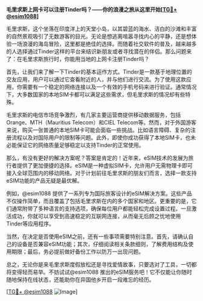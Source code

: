 **毛里求斯上网卡可以注册Tinder吗？——你的浪漫之旅从这里开始[[TG💪+ @esim1088](https://t.me/s/esim1088)]**

毛里求斯，这个坐落在印度洋上的天堂小岛，以其碧蓝的海水、洁白的沙滩和丰富的自然景观吸引了无数游客的目光。无论是想逃离喧嚣寻找内心的平静，还是想体验一场浪漫的海岛冒险，这里都是绝佳的选择。而随着社交软件的普及，越来越多的人选择通过Tinder这样的平台来结识新朋友或者寻找潜在的伴侣。那么问题来了：在毛里求斯旅行时，你能用当地的上网卡注册Tinder吗？

首先，让我们来了解一下Tinder的基本运作方式。Tinder是一款基于地理位置的交友应用，用户可以通过它查看附近的人，并与他们进行交流。为了使用这款应用，你需要有一个稳定的网络连接以及一个有效的手机号码来进行验证。通常情况下，大多数国家的本地SIM卡都可以满足这些需求，但毛里求斯的情况却有些特殊。

毛里求斯的电信市场竞争激烈，有几家主要运营商提供移动数据服务，包括Orange、MTH（Mauritius Telecom）和CIEL Telecom等。然而，对于外国游客来说，购买一张普通的本地SIM卡可能会面临一些挑战。比如语言障碍、复杂的注册流程以及对国际用户的限制等问题。此外，即使你成功获得了本地SIM卡，也未必能保证它的网络质量足够稳定以支持Tinder的正常使用。

那么，有没有更好的解决方案呢？答案是肯定的！近年来，eSIM技术的发展为旅行者提供了更加便捷的选择。eSIM是一种虚拟SIM卡，允许用户无需物理卡即可接入全球范围内的移动网络。对于计划前往毛里求斯的朋友们而言，选择一款支持eSIM功能的产品无疑是最优解。

例如，@esim1088 提供了一系列专为国际旅客设计的eSIM解决方案。这些产品不仅操作简单，而且覆盖了包括毛里求斯在内的多个国家和地区。更重要的是，它们通常附带了多种语言的支持选项，确保每位用户都能轻松完成设置过程。一旦激活成功，你就可以享受到高速稳定的互联网连接，从而毫无后顾之忧地使用Tinder等应用程序。

当然，在决定是否使用eSIM之前，还有一些事项需要特别注意。首先，请确认自己的设备是否兼容eSIM功能；其次，仔细阅读相关条款细则，了解费用结构及使用期限；最后，务必提前做好备份工作以防万一出现问题。

总之，无论你是来毛里求斯度假放松还是寻找爱情故事，只要选对了工具，一切都将变得轻而易举。不妨试试@esim1088 推出的eSIM服务吧！它不仅能让你随时随地保持在线状态，还能助你在异国他乡开启一段难忘的经历。

[[TG💪+ @esim1088](https://t.me/s/esim1088) ![Image](https://i.postimg.cc/4NQfJmqS/Snipaste-2025-05-13-00-14-12.png)]